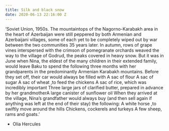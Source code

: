 ```yaml
---
title: Silk and black snow
date: 2020-06-13 22:16:00 Z
---
```


‘Soviet Union, 1950s. The mountaintops of the Nagorno-Karabakh area in the heart
of Azerbaijan were still peppered by both Armenian and Azerbaijani villages,
some of each yet to be completely wiped out by war between the two communities
35 years later.
In autumn, rows of grape vines interspersed with the crimson of pomegranate
orchards weaved the way to the village of Godrud, the peaks covered in heavy
snow. But it was in June when Nina, the eldest of the many children in their
extended family, would leave Baku to spend the following three months with her
grandparents in the predominantly Armenian Karabakh mountains.
Before they set off, their car would always be filled with
A sac of flour
A sac of sugar
A sac of wheat ,to feed the chickens
A sac of rice, which was incredibly important
Three large jars of clarified butter, prepared in advance by her grandmotherA
large canister of sunflower oil
When they arrived at the village, Nina’s grandfather would always buy (and then
sell again if anything was left at the end of their stay) the following:
A white horse ,to swiftly move around the hills
Chickens, cockerels and turkeys
A few sheep, rams and goats.’

- Olia Hercules